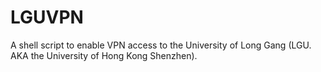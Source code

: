 # LGUVPN
A shell script to enable VPN access to the University of Long Gang (LGU. AKA the University of Hong Kong Shenzhen).
